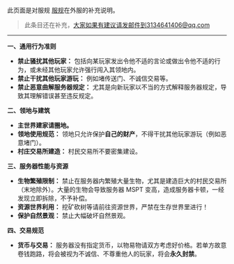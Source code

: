 此页面是对服规 [服规](../rules.md)在外服的补充说明。
> 此条目还在补充，大家如果有建议请发邮件到3134641406@qq.com

---

**一、通用行为准则**

*   **禁止骚扰其他玩家：** 包括向某玩家发出令他不适的言论或做出令他不适的行为，或未经其他玩家允许强行闯入其领地内。
*   **禁止干扰其他玩家游玩：** 例如堵传送门、不诚信交易等。
*   **禁止恶意曲解服务器规定：** 尤其是向新玩家以不当的方式解释服务器规定，导致其理解错误甚至违反规定。

**二、领地与建筑**

*   **主世界建家请圈地。**
*   **领地使用规范：** 领地只允许保护**自己的财产**，不得干扰其他玩家游玩（例如恶意堵门）。
*   **村庄交易所建造：** 村民交易所不要密集建设。

**三、服务器性能与资源**

*   **生物繁殖限制：** 禁止在服务器内繁殖大量生物，尤其是建造巨大的村民交易所（末地除外）。大量的生物会导致服务器 MSPT 变高，造成服务器卡顿，一经发现立即拆除，不予补偿。
*   **资源世界利用：** 挖矿砍树等请前往资源世界，严禁在生存世界里进行！
*   **保护自然景观：** 禁止大幅破坏自然景观。

**四、交易规范**

*   **货币与交易：** 服务器没有指定货币，以物易物请双方考虑好价格。若单方故意卷钱跑路，将会被视为不诚信、不尊重他人的玩家，将会**永久封禁**。
